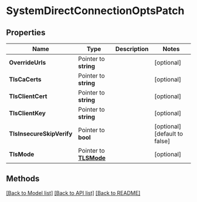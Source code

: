 # SystemDirectConnectionOptsPatch

## Properties

Name | Type | Description | Notes
------------ | ------------- | ------------- | -------------
**OverrideUrls** | Pointer to **string** |  | [optional] 
**TlsCaCerts** | Pointer to **string** |  | [optional] 
**TlsClientCert** | Pointer to **string** |  | [optional] 
**TlsClientKey** | Pointer to **string** |  | [optional] 
**TlsInsecureSkipVerify** | Pointer to **bool** |  | [optional] [default to false]
**TlsMode** | Pointer to [**TLSMode**](TLSMode.md) |  | [optional] 

## Methods


[[Back to Model list]](../README.md#documentation-for-models) [[Back to API list]](../README.md#documentation-for-api-endpoints) [[Back to README]](../README.md)



